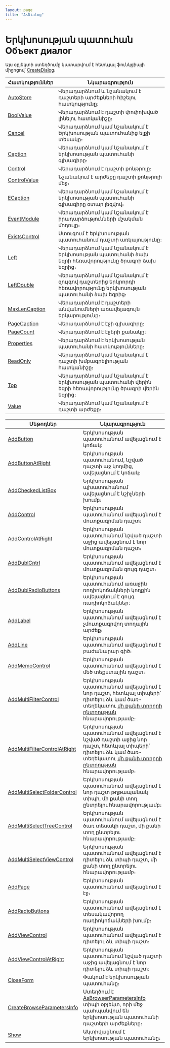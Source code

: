 ```yaml
---
layout: page
title: "AsDialog"
---
```





# Երկխոսության պատուհան Объект диалог 

Այս օբյեկտի ստեղծումը կատարվում է հետևյալ ֆունկցիայի միջոցով՝ [CreateDialog](Functions/InterfaceManagment/CreateDialog.html)։


|Հատկություններ|Նկարագրություն|
|--|--|
|[AutoStore](AsDialog/AutoStore.md) | Վերադարձնում և նշանակում է դաշտերի արժեքների հիշելու հատկությունը։|
|[BoolValue](AsDialog/BoolValue.md) |Վերադարձնում է  դաշտի փոփոխված լինելու հատկանիշը։|
|[Cancel](AsDialog/Cancel.md) |  Վերադարձնում կամ նշանակում է Երկխոսության պատուհանից ելքի տեսակը։|
|[Caption](AsDialog/Caption.md) |Վերադարձնում կամ նշանակում է  երկխոսության պատուհանի գլխագիրը։|
|[Control](AsDialog/Control.md) |Վերադարձնում է դաշտի քոնթրոլը։|
|[ControlValue](AsDialog/ControlValue_D.md) |Նշանակում է արժեքը դաշտի քոնթրոլի մեջ։|
|[ECaption](AsDialog/ECaption.md) | Վերադարձնում կամ նշանակում է  երկխոսության պատուհանի գլխագիրը օտար լեզվով։|
|[EventModule](AsDialog/EventModule.md) |Վերադարձնում կամ նշանակում է իրադարձությունների մշակման  մոդուլը։|
|[ExistsControl](AsDialog/ExistsControl.md) |  Ստուգում է երկխոսության պատուհանում դաշտի առկայությունը։|
|[Left](AsDialog/Left.md) |Վերադարձնում կամ նշանակում է երկխոսության պատուհանի ձախ եզրի հեռավորությունը ծրագրի ձախ եզրից։|
|[LeftDouble](AsDialog/LeftDouble.md) | Վերադարձնում կամ նշանակում է զույգով դաշտերից երկրորդի  հեռավորությունը երկխոսության պատուհանի ձախ եզրից։|
|[MaxLenCaption](AsDialog/MaxLenCaption.md) | Վերադարձնում է դաշտերի  անվանումների առավելագույն երկարությունը։|
|[PageCaption](AsDialog/PageCaption.md) |Վերադարձնում է էջի գլխագիրը։|
|[PageCount](AsDialog/PageCount.md) |Վերադարձնում է էջերի քանակը։|
|[Properties](AsDialog/Properties.md) |Վերադարձնում է երկխոսության պատուհանի հատկությունները։|
|[ReadOnly](AsDialog/ReadOnly.md) | Վերադարձնում կամ նշանակում է դաշտի  խմբագրելիության հատկանիշը։|
|[Top](AsDialog/Top.md) | Վերադարձնում կամ նշանակում է երկխոսության պատուհանի վերին եզրի հեռավորությունը ծրագրի վերին եզրից։|
|[Value](AsDialog/Value.md) | Վերադարձնում կամ նշանակում է դաշտի արժեքը։|

|Մեթոդներ|Նկարագրություն|
|--|--|
|[AddButton](AsDialog/AddButton.md) | Երկխոսության պատուհանում ավելացնում է կոճակ:|
|[AddButtonAtRight](AsDialog/AddButtonAtRight.md) |Երկխոսության պատուհանում, նշված դաշտի աջ կողմից, ավելացնում է կոճակ։|
|[AddCheckedListBox](AsDialog/AddCheckedListBox.md)|Երկխոսության պխատուհանում ավելացնում է նշիչների խումբ։ |
|[AddControl](AsDialog/AddControl.md) | Երկխոսության պատուհանում ավելացնում է մուտքագրման դաշտ։|
|[AddControlAtRight](AsDialog/AddControlAtRight.md) |Երկխոսության պատուհանում նշված դաշտի աջից ավելացնում է նոր մուտքագրման դաշտ։|
|[AddDublCntrl](AsDialog/AddDublCntrl.md) | Երկխոսության պատուհանում ավելացնում է մուտքագրման զույգ դաշտ։|
|[AddDublRadioButtons](AsDialog/AddDublRadioButtons.md) |Երկխոսության պատուհանում առաջին ռոդիոկոճակների կողքին  ավելացնում է զույգ ռադիոկոճակներ։|
|[AddLabel](AsDialog/AddLabel.md) | Երկխոսության պատուհանում ավելացնում է չմուտքագրվող տողային արժեք։|
|[AddLine](AsDialog/AddLine.md) | Երկխոսության պատուհանում ավելացնում է բաժանարար գիծ։|
|[AddMemoControl](AsDialog/AddMemoControl.md) | Երկխոսության պատուհանում ավելացնում է մեծ տեքստային դաշտ։|
|[AddMultiFilterControl](AsDialog/AddMultiFilterControl.md) | Երկխոսության պատուհանում ավելացնում է նոր դաշտ, հետևյալ տիպերի՝ դիտելու ձև կամ  ծառ-տեղեկատու [մի քանի տողորի ընտրության](AsModalBrowser/MultiSelect.md) հնարավորությամբ։|
|[AddMultiFilterControlAtRight](AsDialog/AddMultiFilterControlAtRight.md) | Երկխոսության պատուհանում ավելացնում է նշված դաշտի աջից նոր դաշտ, հետևյալ տիպերի՝ դիտելու ձև կամ  ծառ-տեղեկատու [մի քանի տողորի ընտրության](AsModalBrowser/MultiSelect.md) հնարավորությամբ։|
|[AddMultiSelectFolderControl](AsDialog/AddMultiSelectFolderControl.md) |Երկխոսության պատուհանում ավելացնում է նոր դաշտ թղթապանակ տիպի, մի քանի տող ընտրելու հնարավորությամբ։|
|[AddMultiSelectTreeControl](AsDialog/AddMultiSelectTreeControl.md) | Երկխոսության պատուհանում ավելացնում է ծառ տեսակի դաշտ, մի քանի տող ընտրելու հնարավորությամբ։|
|[AddMultiSelectViewControl](AsDialog/AddMultiSelectViewControl.md) |Երկխոսության պատուհանում ավելացնում է դիտելու ձև տիպի դաշտ, մի քանի տող ընտրելու հնարավորությամբ։|
|[AddPage](AsDialog/AddPage.md) |Երկխոսության պատուհանում ավելացնում է էջ։|
|[AddRadioButtons](AsDialog/AddRadioButtons.md) | Երկխոսության պատուհանում ավելացնում է տեսակավորող ռադիոկոճակների խումբ։|
|[AddViewControl](AsDialog/AddViewControl.md) | Երկխոսության պատուհանում ավելացնում է դիտելու ձև տիպի դաշտ։|
|[AddViewControlAtRight](AsDialog/AddViewControlAtRight.md) | Երկխոսության պատուհանում նշված դաշտի աջից ավելացնում է նոր դիտելու ձև տիպի  դաշտ։|
|[CloseForm](AsDialog/CloseForm.md) | Փակում է երկխոսության պատուհանը։|
|[CreateBrowseParametersInfo](AsDialog/CreateBrowseParametersInfo.md) | Ստեղծում է [AsBrowserParametersInfo](AsBrowserParametersInfo.md) տիպի օբյեկտ, որի մեջ պահպանվում են երկխոսության պատուհանի դաշտերի արժեքները։|
|[Show](AsDialog/Show.md) |Ակտիվացնում է երկխոսության պատուհանը։|
